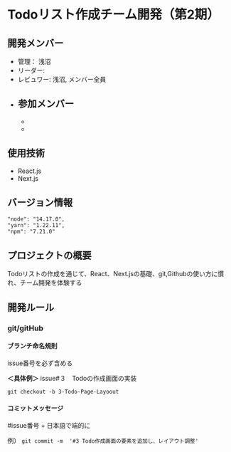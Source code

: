 # Todoリスト作成チーム開発（第2期）
## 開発メンバー
- 管理： 浅沼
- リーダー: 
- レビュワー: 浅沼, メンバー全員
- 参加メンバー
  - 
  - 
  - 

## 使用技術
- React.js
- Next.js

## バージョン情報

```
"node": "14.17.0",
"yarn": "1.22.11",
"npm": "7.21.0"
```

## プロジェクトの概要

Todoリストの作成を通じて、React、Next.jsの基礎、git,Githubの使い方に慣れ、チーム開発を体験する

## 開発ルール

### git/gitHub

#### ブランチ命名規則
  issue番号を必ず含める
  
  **＜具体例＞**
  issue#３　Todoの作成画面の実装　
  
  `git checkout -b 3-Todo-Page-Layoout`

#### コミットメッセージ

 #issue番号 + 日本語で端的に 
  
例）
`git commit -m  '#3 Todo作成画面の要素を追加し、レイアウト調整' `
